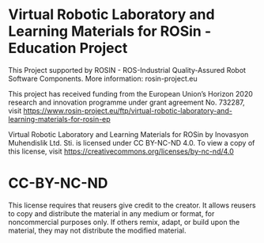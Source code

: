 # Virtual Robotic Laboratory and Learning Materials for ROSin -Education Project




This Project supported by ROSIN - ROS-Industrial Quality-Assured Robot Software Components.
More information: rosin-project.eu

This project has received funding from the European Union’s Horizon 2020
research and innovation programme under grant agreement No. 732287, visit https://www.rosin-project.eu/ftp/virtual-robotic-laboratory-and-learning-materials-for-rosin-ep



 Virtual Robotic Laboratory and Learning Materials for ROSin by Inovasyon Muhendislik Ltd. Sti. is licensed under CC BY-NC-ND 4.0. To view a copy of this license, visit https://creativecommons.org/licenses/by-nc-nd/4.0

# CC-BY-NC-ND # 
This license requires that reusers give credit to the creator. It allows reusers to copy and distribute the material in any medium or format, for noncommercial purposes only. If others remix, adapt, or build upon the material, they may not distribute the modified material.